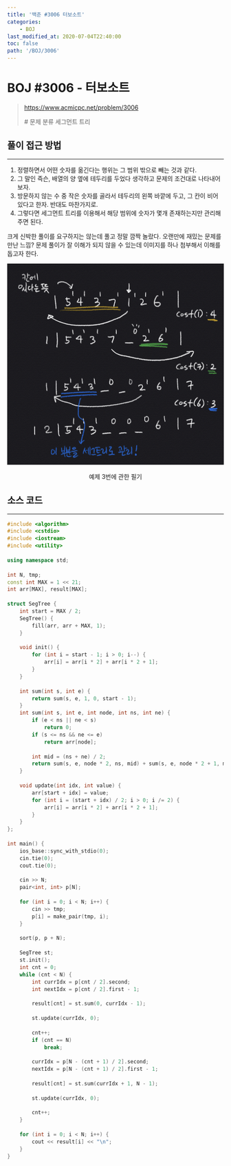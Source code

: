 ```yaml
---
title: '백준 #3006 터보소트'
categories:
    - BOJ
last_modified_at: 2020-07-04T22:40:00
toc: false
path: '/BOJ/3006'
---
```


# BOJ #3006 - 터보소트

> https://www.acmicpc.net/problem/3006
>
> \# 문제 분류
> 세그먼트 트리

## 풀이 접근 방법

---

1. 정렬하면서 어떤 숫자를 옮긴다는 행위는 그 범위 밖으로 빼는 것과 같다.
2. 그 말인 즉슨, 배열의 양 옆에 테두리를 두었다 생각하고 문제의 조건대로 나타내어 보자.
3. 방문하지 않는 수 중 작은 숫자를 골라서 테두리의 왼쪽 바깥에 두고, 그 칸이 비어있다고 한자. 반대도 마찬가지로.
4. 그렇다면 세그먼트 트리를 이용해서 해당 범위에 숫자가 몇개 존재하는지만 관리해주면 된다.

크게 신박한 풀이를 요구하지는 않는데 풀고 정말 깜짝 놀랐다. 오랜만에 재밌는 문제를 만난 느낌?
문제 풀이가 잘 이해가 되지 않을 수 있는데 이미지를 하나 첨부해서 이해를 돕고자 한다.

![img](../img/3006_1.jpeg)<center>예제 3번에 관한 필기</center>

## 소스 코드

---

```c++
#include <algorithm>
#include <cstdio>
#include <iostream>
#include <utility>

using namespace std;

int N, tmp;
const int MAX = 1 << 21;
int arr[MAX], result[MAX];

struct SegTree {
    int start = MAX / 2;
    SegTree() {
        fill(arr, arr + MAX, 1);
    }

    void init() {
        for (int i = start - 1; i > 0; i--) {
            arr[i] = arr[i * 2] + arr[i * 2 + 1];
        }
    }

    int sum(int s, int e) {
        return sum(s, e, 1, 0, start - 1);
    }
    int sum(int s, int e, int node, int ns, int ne) {
        if (e < ns || ne < s)
            return 0;
        if (s <= ns && ne <= e)
            return arr[node];

        int mid = (ns + ne) / 2;
        return sum(s, e, node * 2, ns, mid) + sum(s, e, node * 2 + 1, mid + 1, ne);
    }

    void update(int idx, int value) {
        arr[start + idx] = value;
        for (int i = (start + idx) / 2; i > 0; i /= 2) {
            arr[i] = arr[i * 2] + arr[i * 2 + 1];
        }
    }
};

int main() {
    ios_base::sync_with_stdio(0);
    cin.tie(0);
    cout.tie(0);

    cin >> N;
    pair<int, int> p[N];

    for (int i = 0; i < N; i++) {
        cin >> tmp;
        p[i] = make_pair(tmp, i);
    }

    sort(p, p + N);

    SegTree st;
    st.init();
    int cnt = 0;
    while (cnt < N) {
        int currIdx = p[cnt / 2].second;
        int nextIdx = p[cnt / 2].first - 1;

        result[cnt] = st.sum(0, currIdx - 1);

        st.update(currIdx, 0);

        cnt++;
        if (cnt == N)
            break;

        currIdx = p[N - (cnt + 1) / 2].second;
        nextIdx = p[N - (cnt + 1) / 2].first - 1;

        result[cnt] = st.sum(currIdx + 1, N - 1);

        st.update(currIdx, 0);

        cnt++;
    }

    for (int i = 0; i < N; i++) {
        cout << result[i] << "\n";
    }
}
```
